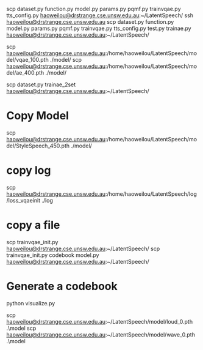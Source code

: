 scp dataset.py function.py model.py params.py pqmf.py trainvqae.py tts_config.py haoweilou@drstrange.cse.unsw.edu.au:~/LatentSpeech/
ssh haoweilou@drstrange.cse.unsw.edu.au
scp dataset.py function.py model.py params.py pqmf.py trainvqae.py tts_config.py test.py trainae.py haoweilou@drstrange.cse.unsw.edu.au:~/LatentSpeech/


scp haoweilou@drstrange.cse.unsw.edu.au:/home/haoweilou/LatentSpeech/model/vqae_100.pth ./model/
scp haoweilou@drstrange.cse.unsw.edu.au:/home/haoweilou/LatentSpeech/model/ae_400.pth ./model/

scp dataset.py trainae_2set haoweilou@drstrange.cse.unsw.edu.au:~/LatentSpeech/
# Copy Model
scp haoweilou@drstrange.cse.unsw.edu.au:/home/haoweilou/LatentSpeech/model/StyleSpeech_450.pth ./model/

# copy log
scp haoweilou@drstrange.cse.unsw.edu.au:/home/haoweilou/LatentSpeech/log/loss_vqaeinit ./log

# copy a file 
scp trainvqae_init.py haoweilou@drstrange.cse.unsw.edu.au:~/LatentSpeech/
scp trainvqae_init.py codebook model.py haoweilou@drstrange.cse.unsw.edu.au:~/LatentSpeech/

# Generate a codebook 
python visualize.py

scp haoweilou@drstrange.cse.unsw.edu.au:~/LatentSpeech/model/loud_0.pth  .\model
scp haoweilou@drstrange.cse.unsw.edu.au:~/LatentSpeech/model/wave_0.pth  .\model